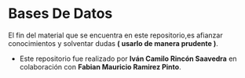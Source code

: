 # Bases De Datos

El fin del material que se encuentra en este repositorio,es afianzar conocimientos y solventar dudas **( usarlo de manera prudente )**.



- Este repositorio fue realizado por **Iván Camilo Rincón Saavedra** en colaboración con **Fabian Mauricio Ramirez Pinto**.
